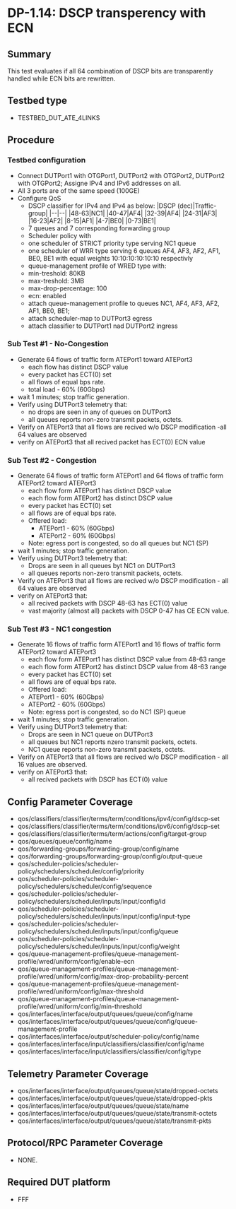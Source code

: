
# DP-1.14: DSCP transperency with ECN

## Summary

This test evaluates if all 64 combination of DSCP bits are transparently handled while ECN bits are rewritten.

## Testbed type

* TESTBED_DUT_ATE_4LINKS

## Procedure

### Testbed configuration
* Connect DUTPort1 with OTGPort1, DUTPort2 with OTGPort2, DUTPort2 with OTGPort2; Assigne IPv4 and IPv6 addresses on all.
* All 3 ports are of the same speed (100GE)
* Configure QoS
    * DSCP classifier for IPv4 and IPv4 as below:
        |DSCP (dec)|Traffic-group|
        |--|--|
        |48-63|NC1|
        |40-47|AF4|
        |32-39|AF4|
        |24-31|AF3|
        |16-23|AF2|
        |8-15|AF1|
        |4-7|BE0|
        |0-73|BE1|
    * 7 queues and 7 corresponding forwarding group
    * Scheduler policy with
    * one scheduler of STRICT priority type serving NC1 queue
    * one scheduler of WRR type serving 6 queues AF4, AF3, AF2, AF1, BE0, BE1 with equal weights 10:10:10:10:10:10 respectivly
    * queue-management profile of WRED type with:
    * min-treshold: 80KB
    * max-treshold: 3MB
    * max-drop-percentage: 100 
    * ecn: enabled
    * attach queue-management profile to queues NC1, AF4, AF3, AF2, AF1, BE0, BE1;
    * attach scheduler-map to DUTPort3 egress
    * attach classifier to DUTPort1 nad DUTPort2 ingress

### Sub Test #1 - No-Congestion 
* Generate 64 flows of traffic form ATEPort1  toward ATEPort3
    * each flow has distinct DSCP value
    * every packet has ECT(0) set
    * all flows of equal bps rate.
    * total load - 60% (60Gbps)
* wait 1 minutes; stop traffic generation.
* Verify using DUTPort3 telemetry that:
    * no drops are seen in any of queues on DUTPort3
    * all queues reports non-zero transmit packets, octets.
* Verify on ATEPort3 that all flows are recived w/o DSCP modification -all 64 values are observed
* verify on ATEPort3 that all recived packet has ECT(0) ECN value
### Sub Test #2 - Congestion
* Generate 64 flows of traffic form ATEPort1 and  64 flows of traffic form ATEPort2 toward ATEPort3
    * each flow form ATEPort1 has distinct DSCP value 
    * each flow form ATEPort2 has distinct DSCP value 
    * every packet has ECT(0) set
    * all flows are of equal bps rate.
    * Offered load:
        * ATEPort1 - 60% (60Gbps)
        * ATEPort2 - 60% (60Gbps)
    * Note: egress port is congested, so do all queues but NC1 (SP)
* wait 1 minutes; stop traffic generation.
* Verify using DUTPort3 telemetry that:
    * Drops are seen in all queues byt NC1 on DUTPort3
    * all queues reports non-zero transmit packets, octets.
* Verify on ATEPort3 that all flows are recived w/o DSCP modification - all 64 values are observed
* verify on ATEPort3 that:
    * all recived packets with DSCP 48-63 has ECT(0) value
    * vast majority (almost all) packets with DSCP 0-47 has CE ECN value.
### Sub Test #3 - NC1 congestion
* Generate 16 flows of traffic form ATEPort1 and  16 flows of traffic form ATEPort2 toward ATEPort3
    * each flow form ATEPort1 has distinct DSCP value from 48-63 range
    * each flow form ATEPort2 has distinct DSCP value from 48-63 range
    * every packet has ECT(0) set
    * all flows are of equal bps rate.
    * Offered load:
    * ATEPort1 - 60% (60Gbps)
    * ATEPort2 - 60% (60Gbps)
    * Note: egress port is congested, so do NC1 (SP) queue
* wait 1 minutes; stop traffic generation.
* Verify using DUTPort3 telemetry that:
    * Drops are seen in NC1 queue on DUTPort3
    * all queues but NC1 reports nzero transmit packets, octets.
    * NC1 queue reports non-zero transmit packets, octets.
* Verify on ATEPort3 that all flows are recived w/o DSCP modification - all 16 values are observed.
* verify on ATEPort3 that:
    * all recived packets with DSCP has ECT(0) value

## Config Parameter Coverage

  *  qos/classifiers/classifier/terms/term/conditions/ipv4/config/dscp-set
  *  qos/classifiers/classifier/terms/term/conditions/ipv6/config/dscp-set
  *  qos/classifiers/classifier/terms/term/actions/config/target-group
  *  qos/queues/queue/config/name
  *  qos/forwarding-groups/forwarding-group/config/name
  *  qos/forwarding-groups/forwarding-group/config/output-queue
  *  qos/scheduler-policies/scheduler-policy/schedulers/scheduler/config/priority
  *  qos/scheduler-policies/scheduler-policy/schedulers/scheduler/config/sequence
  *  qos/scheduler-policies/scheduler-policy/schedulers/scheduler/inputs/input/config/id
  *  qos/scheduler-policies/scheduler-policy/schedulers/scheduler/inputs/input/config/input-type
  *  qos/scheduler-policies/scheduler-policy/schedulers/scheduler/inputs/input/config/queue
  *  qos/scheduler-policies/scheduler-policy/schedulers/scheduler/inputs/input/config/weight
  *  qos/queue-management-profiles/queue-management-profile/wred/uniform/config/enable-ecn
  *  qos/queue-management-profiles/queue-management-profile/wred/uniform/config/max-drop-probability-percent
  *  qos/queue-management-profiles/queue-management-profile/wred/uniform/config/max-threshold
  *  qos/queue-management-profiles/queue-management-profile/wred/uniform/config/min-threshold
  *  qos/interfaces/interface/output/queues/queue/config/name
  *  qos/interfaces/interface/output/queues/queue/config/queue-management-profile
  *  qos/interfaces/interface/output/scheduler-policy/config/name
  *  qos/interfaces/interface/input/classifiers/classifier/config/name
  *  qos/interfaces/interface/input/classifiers/classifier/config/type

## Telemetry Parameter Coverage

  *  qos/interfaces/interface/output/queues/queue/state/dropped-octets
  *  qos/interfaces/interface/output/queues/queue/state/dropped-pkts
  *  qos/interfaces/interface/output/queues/queue/state/name
  *  qos/interfaces/interface/output/queues/queue/state/transmit-octets
  *  qos/interfaces/interface/output/queues/queue/state/transmit-pkts

## Protocol/RPC Parameter Coverage

  * NONE.

## Required DUT platform

* FFF